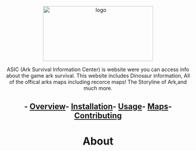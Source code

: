 
<div align="center">
  <img src="https://github.com/user-attachments/assets/0617047f-8770-4dc4-991c-c27c76f3f0f4" alt="logo" width="300" height="150">
</div>
<p align="center"> ASIC (Ark Survival Information Center) is website were you can access info about the game ark survival. This website includes Dinosaur information, All of the offical arks maps including recorce  maps! The Storyline of Ark,and much more. </p>




<div align="center">
  
##  - [Overview](#overview)-  [Installation](#installation)-  [Usage](#usage)-  [Maps](maps.md)-  [Contributing](#contributing)

</div>

<div align="center"> 
 
  # About   

</div> 


                                            




